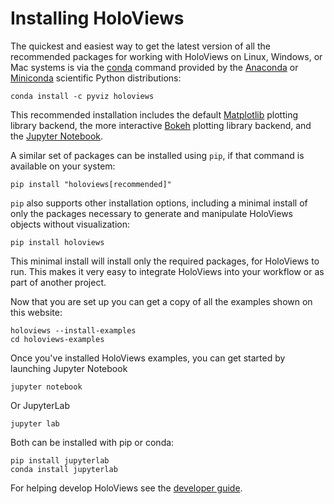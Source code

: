 # Installing HoloViews

The quickest and easiest way to get the latest version of all the
recommended packages for working with HoloViews on Linux, Windows, or
Mac systems is via the
[conda](https://docs.conda.io/projects/conda/en/latest/) command
provided by the [Anaconda](https://docs.anaconda.com/anaconda/install/)
or [Miniconda](https://docs.conda.io/en/latest/miniconda.html)
scientific Python distributions:

    conda install -c pyviz holoviews

This recommended installation includes the default
[Matplotlib](http://matplotlib.org) plotting library backend, the more
interactive [Bokeh](http://bokeh.pydata.org) plotting library backend,
and the [Jupyter Notebook](http://jupyter.org).

A similar set of packages can be installed using `pip`, if that command
is available on your system:

    pip install "holoviews[recommended]"

`pip` also supports other installation options, including a minimal
install of only the packages necessary to generate and manipulate
HoloViews objects without visualization:

    pip install holoviews

This minimal install will install only the required packages, for HoloViews to run.
This makes it very easy to integrate HoloViews into your workflow or as part of another project.

Now that you are set up you can get a copy of all the examples shown on
this website:

    holoviews --install-examples
    cd holoviews-examples

Once you've installed HoloViews examples, you can get started by launching
Jupyter Notebook

    jupyter notebook

Or JupyterLab

    jupyter lab

Both can be installed with pip or conda:

    pip install jupyterlab
    conda install jupyterlab

For helping develop HoloViews see the [developer guide](developer_guide/index).
